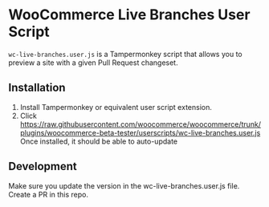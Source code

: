 # WooCommerce Live Branches User Script

`wc-live-branches.user.js` is a Tampermonkey script that allows you to preview a site with a given Pull Request changeset.

## Installation

1. Install Tampermonkey or equivalent user script extension.
2. Click https://raw.githubusercontent.com/woocommerce/woocommerce/trunk/plugins/woocommerce-beta-tester/userscripts/wc-live-branches.user.js Once installed, it should be able to auto-update

## Development

Make sure you update the version in the wc-live-branches.user.js file.
Create a PR in this repo.
